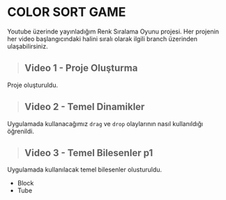 # COLOR SORT GAME

Youtube üzerinde yayınladığım Renk Sıralama Oyunu projesi.
Her projenin her video başlangıcındaki halini sıralı olarak ilgili branch üzerinden ulaşabilirsiniz.

> ## Video 1 - Proje Oluşturma

Proje oluşturuldu.

> ## Video 2 - Temel Dinamikler

Uygulamada kullanacağımız `drag` ve `drop` olaylarının nasıl kullanıldığı öğrenildi.

> ## Video 3 - Temel Bilesenler p1

Uygulamada kullanılacak temel bilesenler olusturuldu.

- Block
- Tube
